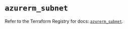 # `azurerm_subnet`

Refer to the Terraform Registry for docs: [`azurerm_subnet`](https://registry.terraform.io/providers/hashicorp/azurerm/2.99.0/docs/resources/subnet).
